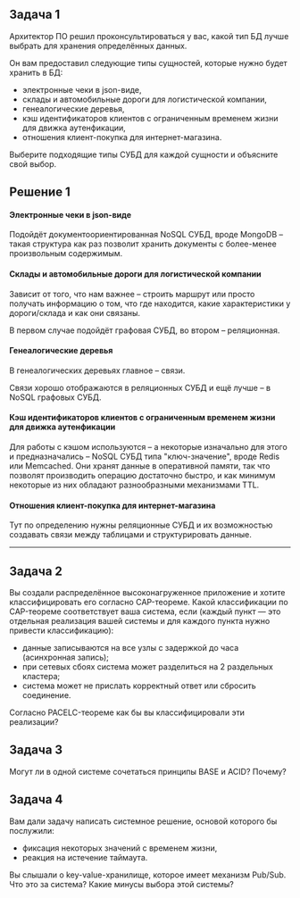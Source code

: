 ## Задача 1

Архитектор ПО решил проконсультироваться у вас, какой тип БД 
лучше выбрать для хранения определённых данных.

Он вам предоставил следующие типы сущностей, которые нужно будет хранить в БД:

- электронные чеки в json-виде,
- склады и автомобильные дороги для логистической компании,
- генеалогические деревья,
- кэш идентификаторов клиентов с ограниченным временем жизни для движка аутенфикации,
- отношения клиент-покупка для интернет-магазина.

Выберите подходящие типы СУБД для каждой сущности и объясните свой выбор.

## Решение 1

#### Электронные чеки в json-виде

Подойдёт документоориентированная NoSQL СУБД, вроде MongoDB – такая структура как раз позволит хранить документы с более-менее произвольным содержимым.

#### Склады и автомобильные дороги для логистической компании

Зависит от того, что нам важнее – строить маршрут или просто получать информацию о том, что где находится, какие характеристики у дороги/склада и как они связаны.

В первом случае подойдёт графовая СУБД, во втором – реляционная.

#### Генеалогические деревья

В генеалогических деревьях главное – связи.

Связи хорошо отображаются в реляционных СУБД и ещё лучше – в NoSQL графовых СУБД.

#### Кэш идентификаторов клиентов с ограниченным временем жизни для движка аутенфикации

Для работы с кэшом используются – а некоторые изначально для этого и предназначались – NoSQL СУБД типа "ключ-значение", вроде Redis или Memcached. Они хранят данные в оперативной памяти, так что позволят производить операцию достаточно быстро, и как минимум некоторые из них обладают разнообразными механизмами TTL.

#### Отношения клиент-покупка для интернет-магазина

Тут по определению нужны реляционные СУБД и их возможностью создавать связи между таблицами и структурировать данные.

---

## Задача 2

Вы создали распределённое высоконагруженное приложение и хотите классифицировать его согласно 
CAP-теореме. Какой классификации по CAP-теореме соответствует ваша система, если 
(каждый пункт — это отдельная реализация вашей системы и для каждого пункта нужно привести классификацию):

- данные записываются на все узлы с задержкой до часа (асинхронная запись);
- при сетевых сбоях система может разделиться на 2 раздельных кластера;
- система может не прислать корректный ответ или сбросить соединение.

Согласно PACELC-теореме как бы вы классифицировали эти реализации?

## Задача 3

Могут ли в одной системе сочетаться принципы BASE и ACID? Почему?

## Задача 4

Вам дали задачу написать системное решение, основой которого бы послужили:

- фиксация некоторых значений с временем жизни,
- реакция на истечение таймаута.

Вы слышали о key-value-хранилище, которое имеет механизм Pub/Sub. 
Что это за система? Какие минусы выбора этой системы?
